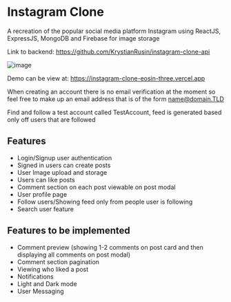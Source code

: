 # Instagram Clone

A recreation of the popular social media platform Instagram using ReactJS, ExpressJS, MongoDB and Firebase for image storage

Link to backend: https://github.com/KrystianRusin/instagram-clone-api

![image](https://github.com/KrystianRusin/instagram-clone/assets/36743674/890a1efb-0f99-45cb-bfb5-181aa3a70894)


Demo can be view at: https://instagram-clone-eosin-three.vercel.app

When creating an account there is no email verification at the moment so feel free to make up an email address that is of the form name@domain.TLD

Find and follow a test account called TestAccount, feed is generated based only off users that are followed

## Features

- Login/Signup user authentication
- Signed in users can create posts
- User Image upload and storage
- Users can like posts
- Comment section on each post viewable on post modal
- User profile page
- Follow users/Showing feed only from people user is following
- Search user feature

## Features to be implemented

- Comment preview (showing 1-2 comments on post card and then displaying all comments on post modal)
- Comment section pagination
- Viewing who liked a post
- Notifications
- Light and Dark mode
- User Messaging
